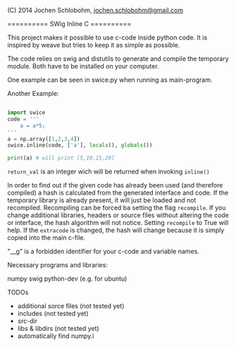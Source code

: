 (C) 2014 Jochen Schlobohm, jochen.schlobohm@gmail.com

========== SWig Inline C ==========

This project makes it possible to use c-code inside python code. It is inspired by weave but tries to keep it as simple as possible.

The code relies on swig and distutils to generate and compile the temporary module. Both have to be installed on your computer.

One example can be seen in swice.py when running as main-program.

Another Example:

```python

import swice
code = '''
    a = a*5;
'''
a = np.array([1,2,3,4])
swice.inline(code, ['a'], locals(), globals())

print(a) # will print [5,10,15,20]
```

<code>return_val</code> is an integer wich will be returned when invoking <code>inline()</code>

In order to find out if the given code has already been used (and therefore compiled) a hash is calculated from the generated interface and code.
If the temporary library is already present, it will just be loaded and not recompiled. Recompiling can be forced ba setting the flag <code>recompile</code>.
If you change additional libraries, headers or source files without altering the code or interface, the hash algorithm will not notice. Setting <code>recompile</code> to True will help.
If the <code>extracode</code> is changed, the hash will change because it is simply copied into the main c-file.

"__g" is a forbidden identifier for your c-code and variable names.


Necessary programs and libraries:

numpy
swig
python-dev (e.g. for ubuntu)


TODOs

- additional sorce files (not tested yet)
- includes (not tested yet)
- src-dir
- libs & libdirs (not tested yet)
-  automatically find numpy.i